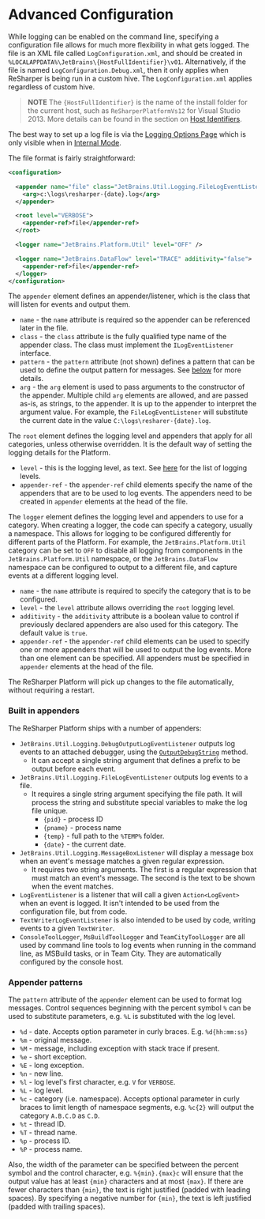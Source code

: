 ---
---

# Advanced Configuration

While logging can be enabled on the command line, specifying a configuration file allows for much more flexibility in what gets logged. The file is an XML file called `LogConfiguration.xml`, and should be created in `%LOCALAPPDATA%\JetBrains\{HostFullIdentifier}\v01`. Alternatively, if the file is named `LogConfiguration.Debug.xml`, then it only applies when ReSharper is being run in a custom hive. The `LogConfiguration.xml` applies regardless of custom hive.

> **NOTE** The `{HostFullIdentifier}` is the name of the install folder for the current host, such as `ReSharperPlatformVs12` for Visual Studio 2013. More details can be found in the section on [Host Identifiers](/Extensions/Deployment/InstallProcess/HostIdentifiers.md).

The best way to set up a log file is via the [Logging Options Page](/Platform/Logging.md#logging-options-page) which is only visible when in [Internal Mode](/Extensions/InternalMode.md).

The file format is fairly straightforward:

```xml
<configuration>

  <appender name="file" class="JetBrains.Util.Logging.FileLogEventListener">
    <arg>c:\logs\resharper-{date}.log</arg>
  </appender>

  <root level="VERBOSE">
    <appender-ref>file</appender-ref>
  </root>

  <logger name="JetBrains.Platform.Util" level="OFF" />

  <logger name="JetBrains.DataFlow" level="TRACE" additivity="false">
    <appender-ref>file</appender-ref>
  </logger>
</configuration>
```

The `appender` element defines an appender/listener, which is the class that will listen for events and output them.

* `name` - the `name` attribute is required so the appender can be referenced later in the file.
* `class` - the `class` attribute is the fully qualified type name of the appender class. The class must implement the `ILogEventListener` interface.
* `pattern` - the `pattern` attribute (not shown) defines a pattern that can be used to define the output pattern for messages. See [below](#appender-patterns) for more details.
* `arg` - the `arg` element is used to pass arguments to the constructor of the appender. Multiple child `arg` elements are allowed, and are passed as-is, as strings, to the appender. It is up to the appender to interpret the argument value. For example, the `FileLogEventListener` will substitute the current date in the value `C:\logs\resharer-{date}.log`.

The `root` element defines the logging level and appenders that apply for all categories, unless otherwise overridden. It is the default way of setting the logging details for the Platform.

* `level` - this is the logging level, as text. See [here](/Platform/Logging.md#logging-levels) for the list of logging levels.
* `appender-ref` - the `appender-ref` child elements specify the name of the appenders that are to be used to log events. The appenders need to be created in `appender` elements at the head of the file.

The `logger` element defines the logging level and appenders to use for a category. When creating a logger, the code can specify a category, usually a namespace. This allows for logging to be configured differently for different parts of the Platform. For example, the `JetBrains.Platform.Util` category can be set to `OFF` to disable all logging from components in the `JetBrains.Platform.Util` namespace, or the `JetBrains.DataFlow` namespace can be configured to output to a different file, and capture events at a different logging level.

* `name` - the `name` attribute is required to specify the category that is to be configured.
* `level` - the `level` attribute allows overriding the `root` logging level.
* `additivity` - the `additivity` attribute is a boolean value to control if previously declared appenders are also used for this category. The default value is `true`.
* `appender-ref` - the `appender-ref` child elements can be used to specify one or more appenders that will be used to output the log events. More than one element can be specified. All appenders must be specified in `appender` elements at the head of the file.

The ReSharper Platform will pick up changes to the file automatically, without requiring a restart.

### Built in appenders

The ReSharper Platform ships with a number of appenders:

* `JetBrains.Util.Logging.DebugOutputLogEventListener` outputs log events to an attached debugger, using the [`OutputDebugString`](http://msdn.microsoft.com/en-us/library/windows/desktop/aa363362.aspx) method.
    * It can accept a single string argument that defines a prefix to be output before each event.
* `JetBrains.Util.Logging.FileLogEventListener` outputs log events to a file.
    * It requires a single string argument specifying the file path. It will process the string and substitute special variables to make the log file unique.
        * `{pid}` - process ID
        * `{pname}` - process name
        * `{temp}` - full path to the `%TEMP%` folder.
        * `{date}` - the current date.
* `JetBrains.Util.Logging.MessageBoxListener` will display a message box when an event's message matches a given regular expression.
    * It requires two string arguments. The first is a regular expression that must match an event's message. The second is the text to be shown when the event matches.
* `LogEventListener` is a listener that will call a given `Action<LogEvent>` when an event is logged. It isn't intended to be used from the configuration file, but from code.
* `TextWriterLogEventListener` is also intended to be used by code, writing events to a given `TextWriter`.
* `ConsoleToolLogger`, `MsBuildToolLogger` and `TeamCityToolLogger` are all used by command line tools to log events when running in the command line, as MSBuild tasks, or in Team City. They are automatically configured by the console host.

### Appender patterns

The `pattern` attribute of the `appender` element can be used to format log messages. Control sequences beginning with the percent symbol `%` can be used to substitute parameters, e.g. `%L` is substituted with the log level.

* `%d` - date. Accepts option parameter in curly braces. E.g. `%d{hh:mm:ss}`
* `%m` - original message.
* `%M` - message, including exception with stack trace if present.
* `%e` - short exception.
* `%E` - long exception.
* `%n` - new line.
* `%l` - log level's first character, e.g. `V` for `VERBOSE`.
* `%L` - log level.
* `%c` - category (i.e. namespace). Accepts optional parameter in curly braces to limit length of namespace segments, e.g. `%c{2}` will output the category `A.B.C.D` as `C.D`.
* `%t` - thread ID.
* `%T` - thread name.
* `%p` - process ID.
* `%P` - process name.

Also, the width of the parameter can be specified between the percent symbol and the control character, e.g. `%{min}.{max}c` will ensure that the output value has at least `{min}` characters and at most `{max}`. If there are fewer characters than `{min}`, the text is right justified (padded with leading spaces). By specifying a negative number for `{min}`, the text is left justified (padded with trailing spaces).

